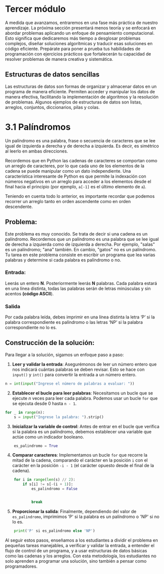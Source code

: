 # Tercer módulo 

A medida que avanzamos, entraremos en una fase más práctica de nuestro aprendizaje. La próxima sección presentará menos teoría y se enfocará en abordar problemas aplicando un enfoque de pensamiento computacional. Esto significa que dedicaremos más tiempo a desglosar problemas complejos, diseñar soluciones algorítmicas y traducir esas soluciones en código eficiente. Prepárate para poner a prueba tus habilidades de programación con ejercicios prácticos que fortalecerán tu capacidad de resolver problemas de manera creativa y sistemática.

## Estructuras de datos sencillas

Las estructuras de datos son formas de organizar y almacenar datos en un programa de manera eficiente. Permiten acceder y manipular los datos de manera efectiva, facilitando la implementación de algoritmos y la resolución de problemas. Algunos ejemplos de estructuras de datos son listas, arreglos, conjuntos, diccionarios, pilas y colas.

# 3.1 Palíndromos

Un palíndromo es una palabra, frase o secuencia de caracteres que se lee igual de izquierda a derecha y de derecha a izquierda. Es decir, es simétrico al leerlo en ambas direcciones.

Recordemos que en Python las cadenas de caracteres se comportan como un arreglo de caracteres, por lo que cada uno de los elementos de la cadena se puede manipular como un dato independiente. Una característica interesante de Python es que permite la indexación con números negativos en un arreglo para acceder a los elementos desde el final hacia el principio (por ejemplo, `a[-1]` es el último elemento de `a`).

Teniendo en cuenta todo lo anterior, es importante recordar que podemos recorrer un arreglo tanto en orden ascendente como en orden descendente.

## Problema:

Este problema es muy conocido. Se trata de decir si una cadena es un palíndromo. Recordemos que un palíndromo es una palabra que se lee igual de derecha a izquierda como de izquierda a derecha. Por ejemplo, "salas" es un palíndromo; "ana" también. En cambio, "gatos" no es un palíndromo. Tu tarea en este problema consiste en escribir un programa que lea varias palabras y determine si cada palabra es palíndromo o no.

### Entrada:

Leerás un entero **N**. Posteriormente leerás **N** palabras. Cada palabra estará en una línea distinta, todas las palabras serán de letras minúsculas y sin acentos **(código ASCII**).

### Salida

Por cada palabra leída, debes imprimir en una línea distinta la letra ‘P’ si la palabra correspondiente es palíndromo o las letras ‘NP’ si la palabra correspondiente no lo es.

## Construcción de la solución:

Para llegar a la solución, sigamos un enfoque paso a paso:

1. **Leer y validar la entrada**: Asegurémonos de leer un número entero que nos indicará cuántas palabras se deben revisar. Esto se hace con `input()` y `int()` para convertir la entrada a un número entero.
```python
n = int(input("Ingrese el número de palabras a evaluar: "))
```
2. **Establecer el bucle para leer palabras**: Necesitamos un bucle que se ejecute *n* veces para leer cada palabra. Podemos usar un bucle `for` que se ejecuta desde 0 hasta `n - 1`.
```python
for _ in range(n):
    s = input("Ingrese la palabra: ").strip()
```
3. **Inicializar la variable de control**: Antes de entrar en el bucle que verifica si la palabra es un palíndromo, debemos establecer una variable que actúe como un indicador booleano.

```python
    es_palindromo = True
```
4. **Comparar caracteres**: Implementamos un bucle `for` que recorre la mitad de la cadena, comparando el carácter en la posición `i` con el carácter en la posición `-i - 1` (el carácter opuesto desde el final de la cadena).

```python
    for i in range(len(s) // 2):
        if s[i] != s[-(i + 1)]:
            es_palindromo = False


            break
```
5. **Proporcionar la salida**: Finalmente, dependiendo del valor de `es_palindromo`, imprimimos 'P' si la palabra es un palíndromo o 'NP' si no lo es.

```python
    print('P' si es_palindromo else 'NP')
```
Al seguir estos pasos, enseñamos a los estudiantes a dividir el problema en pequeñas tareas manejables, a verificar y validar la entrada, a entender el flujo de control de un programa, y a usar estructuras de datos básicas como las cadenas y los arreglos. Con esta metodología, los estudiantes no solo aprenden a programar una solución, sino también a pensar como programadores.